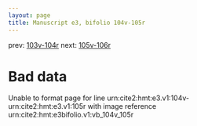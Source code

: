 ```yaml
---
layout: page
title: Manuscript e3, bifolio 104v-105r
---
```


prev: [103v-104r](../103v-104r/) next: [105v-106r](../105v-106r/)

# Bad data

Unable to format page for line urn:cite2:hmt:e3.v1:104v-urn:cite2:hmt:e3.v1:105r with image reference urn:cite2:hmt:e3bifolio.v1:vb_104v_105r
